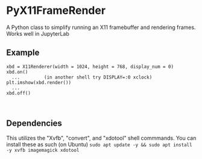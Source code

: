 # PyX11FrameRender
A Python class to simplify running an X11 framebuffer and rendering frames. Works well in JupyterLab
<br>
## Example
```
xbd = X11Renderer(width = 1024, height = 768, display_num = 0)
xbd.on()
  ...         (in another shell try DISPLAY=:0 xclock)
plt.imshow(xbd.render())
  ...
xbd.off()
```
<br>

## Dependencies
This utilizes the "Xvfb", "convert", and "xdotool" shell commmands. You can install these as such (on Ubuntu)
```sudo apt update -y && sudo apt install -y xvfb imagemagick xdotool```
